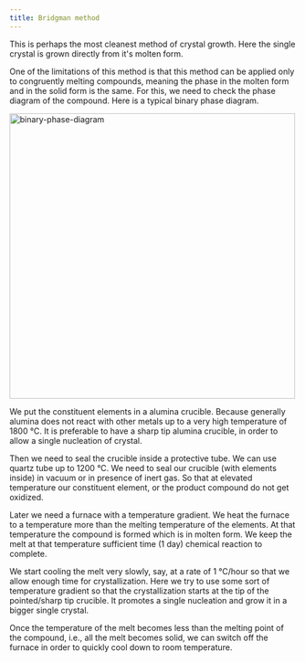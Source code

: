 ```yaml
---
title: Bridgman method
---
```


This is perhaps the most cleanest method of crystal growth. Here the single
crystal is grown directly from it's molten form.

One of the limitations of this method is that this method can be applied only to
congruently melting compounds, meaning the phase in the molten form and in the
solid form is the same. For this, we need to check the phase diagram of the
compound. Here is a typical binary phase diagram.

<picture>
  <source type="image/webp" srcset={require("/img/binary-phase-diagram.webp").default} />
  <img src={require("/img/binary-phase-diagram.png").default} alt="binary-phase-diagram" width="500px" />
</picture>

We put the constituent elements in a alumina crucible. Because generally alumina
does not react with other metals up to a very high temperature of
1800&nbsp;°C. It is preferable to have a sharp tip alumina crucible, in
order to allow a single nucleation of crystal.

Then we need to seal the crucible inside a protective tube. We can use quartz
tube up to 1200&nbsp;°C. We need to seal our crucible (with elements inside) in
vacuum or in presence of inert gas. So that at elevated temperature our
constituent element, or the product compound do not get oxidized.

Later we need a furnace with a temperature gradient. We heat the furnace to a
temperature more than the melting temperature of the elements. At that
temperature the compound is formed which is in molten form. We keep the melt at
that temperature sufficient time (1 day) chemical reaction to complete.

We start cooling the melt very slowly, say, at a rate of 1&nbsp;°C/hour so that
we allow enough time for crystallization. Here we try to use some sort of
temperature gradient so that the crystallization starts at the tip of the
pointed/sharp tip crucible. It promotes a single nucleation and grow it in a
bigger single crystal.

Once the temperature of the melt becomes less than the melting point of the
compound, i.e., all the melt becomes solid, we can switch off the furnace in
order to quickly cool down to room temperature.
